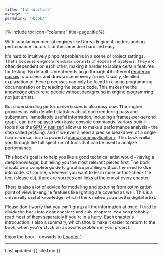 ```yaml
---
title: "Introduction"
excerpt: ""
permalink: "/book/"
---
```


{% include toc icon="columns" title=page.title %}

With popular commercial engines like Unreal Engine 4, understanding performance factors is at the same time hard and easy.

It's hard to intuitively pinpoint problems in a scene or project settings. That's because engine's renderer consists of dozens of systems. They are often dependent on each other, making it harder to isolate certain features for testing. By default, Unreal needs to go through 46 different [rendering passes](/book/profiling/lighting/) to process and draw a scene every frame. Usually, detailed explanation of these processes can only be found in engine programming documentation or by reading the source code. This makes the the knowledge obscure to people without background in engine programming, not just artists.

But understanding performance issues is also easy now. The engine provides us with detailed statistics about each rendering pass and subsystem. Immediately useful information, including a frames-per-second graph, can be displayed with basic console commands. Various built-in tools (like the [GPU Visualizer](/book/profiling/gpu-visualizer/)) allow us to make a performance analysis - the step called _profiling_. And if we ever a need a precise breakdown of a single frame, we can turn to powerful [standalone applications](/book/profiling/external/). This book walks you through the full spectrum of tools that can be used to analyze performance.

This book's goal is to help you like a good technical artist would - having a deep knowledge, but telling you the most relevant pieces first. The book should be a complete guide to graphics profiling without the need to dive into code. Of course, whenever you want to learn more or fact-check the text (please do), there are sources and links at the end of every chapter.

There is also a lot of advice for modelling and texturing from optimization point of view. In-engine features like lighting are covered as well. This is a universally useful knowledge, which I think makes you a better digital artist.

Please don't worry that you can't grasp all the information at once. I tried to divide the book into clear chapters and sub-chapters. You can probably read most of them separately if you're in a hurry. Each chapter's introduction is also a summary, which should make it easier to return to the book, when you're stuck on a specific problem in your project.

Enjoy the book - onwards to [Chapter 1](/book/measuring-performance/)!

---
Last updated: {{ site.time }}